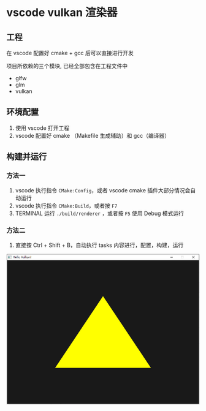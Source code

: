 # vscode vulkan 渲染器

## 工程 

在 vscode 配置好 cmake + gcc 后可以直接进行开发

项目所依赖的三个模块, 已经全部包含在工程文件中

- glfw
- glm
- vulkan

## 环境配置

1. 使用 vscode 打开工程
2. vscode 配置好 cmake （Makefile 生成辅助）和 gcc（编译器）

## 构建并运行
### 方法一

1. vscode 执行指令 `CMake:Config`，或者 vscode cmake 插件大部分情况会自动运行 
2. vscode 执行指令 `CMake:Build`，或者按 `F7`
3. TERMINAL 运行 `./build/renderer` ，或者按 `F5` 使用 Debug 模式运行

### 方法二

1. 直接按 Ctrl + Shift + B，自动执行 tasks 内容进行，配置，构建，运行

![](doc/HelloVulkan.png)